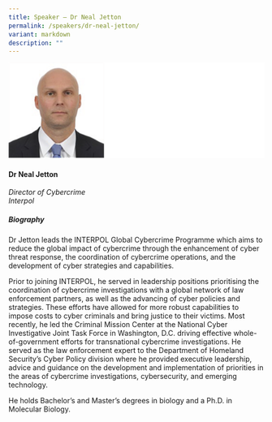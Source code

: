 ```yaml
---
title: Speaker – Dr Neal Jetton
permalink: /speakers/dr-neal-jetton/
variant: markdown
description: ""
---
```


![](/images/2024%20speakers/Neal_Jetton.png)
#### **Dr Neal Jetton**

*Director of Cybercrime<br>Interpol*

##### **Biography**
Dr Jetton leads the INTERPOL Global Cybercrime Programme which aims to reduce the global impact of cybercrime through the enhancement of cyber threat response, the coordination of cybercrime operations, and the development of cyber strategies and capabilities. 
 
Prior to joining INTERPOL, he served in leadership positions prioritising the coordination of cybercrime investigations with a global network of law enforcement partners, as well as the advancing of cyber policies and strategies. These efforts have allowed for more robust capabilities to impose costs to cyber criminals and bring justice to their victims. Most recently, he led the Criminal Mission Center at the National Cyber Investigative Joint Task Force in Washington, D.C. driving effective whole-of-government efforts for transnational cybercrime investigations. He served as the law enforcement expert to the Department of Homeland Security’s Cyber Policy division where he provided executive leadership, advice and guidance on the development and implementation of priorities in the areas of cybercrime investigations, cybersecurity, and emerging technology. 
 
He holds Bachelor’s and Master’s degrees in biology and a Ph.D. in Molecular Biology.
